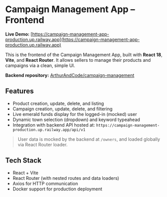 # Campaign Management App – Frontend

**Live Demo:** [https://campaign-management-app-production.up.railway.app](https://campaign-management-app-production.up.railway.app)

This is the frontend of the Campaign Management App, built with **React 18**, **Vite**, and **React Router**. It allows sellers to manage their products and campaigns via a clean, simple UI.

**Backend repository:** [ArthurAndCode/campaign-management](https://github.com/ArthurAndCode/campaign-management)

## Features

- Product creation, update, delete, and listing
- Campaign creation, update, delete, and filtering
- Live emerald funds display for the logged-in (mocked) user
- Dynamic town selection (dropdown) and keyword typeahead
- Integration with backend API hosted at:
  `https://campaign-management-production.up.railway.app/api/v1`

> User data is mocked by the backend at `/owners`, and loaded globally via React Router loader.

## Tech Stack

- React + Vite
- React Router (with nested routes and data loaders)
- Axios for HTTP communication
- Docker support for production deployment
